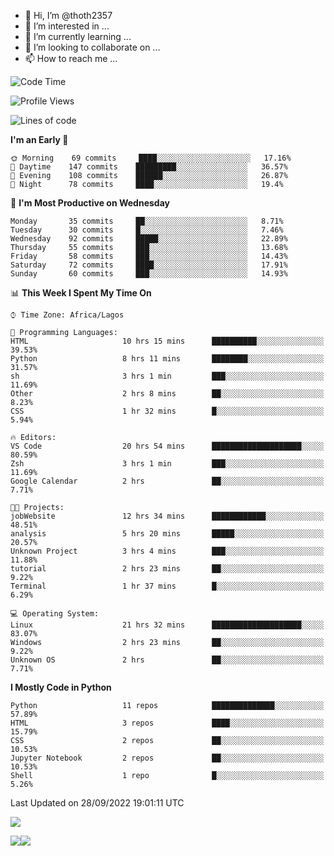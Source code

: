 <!---
thoth2357/thoth2357 is a ✨ special ✨ repository because its `README.md` (this file) appears on your GitHub profile.
You can click the Preview link to take a look at your changes.
--->

- 👋 Hi, I’m @thoth2357
- 👀 I’m interested in ...
- 🌱 I’m currently learning ...
- 💞️ I’m looking to collaborate on ...
- 📫 How to reach me ...




<!--START_SECTION:waka-->
![Code Time](http://img.shields.io/badge/Code%20Time-1%2C773%20hrs%2044%20mins-blue)

![Profile Views](http://img.shields.io/badge/Profile%20Views-0-blue)

![Lines of code](https://img.shields.io/badge/From%20Hello%20World%20I%27ve%20Written-434%20Thousand%20lines%20of%20code-blue)

**I'm an Early 🐤** 

```text
🌞 Morning    69 commits     ████░░░░░░░░░░░░░░░░░░░░░   17.16% 
🌆 Daytime    147 commits    █████████░░░░░░░░░░░░░░░░   36.57% 
🌃 Evening    108 commits    ██████░░░░░░░░░░░░░░░░░░░   26.87% 
🌙 Night      78 commits     ████░░░░░░░░░░░░░░░░░░░░░   19.4%

```
📅 **I'm Most Productive on Wednesday** 

```text
Monday       35 commits     ██░░░░░░░░░░░░░░░░░░░░░░░   8.71% 
Tuesday      30 commits     █░░░░░░░░░░░░░░░░░░░░░░░░   7.46% 
Wednesday    92 commits     █████░░░░░░░░░░░░░░░░░░░░   22.89% 
Thursday     55 commits     ███░░░░░░░░░░░░░░░░░░░░░░   13.68% 
Friday       58 commits     ███░░░░░░░░░░░░░░░░░░░░░░   14.43% 
Saturday     72 commits     ████░░░░░░░░░░░░░░░░░░░░░   17.91% 
Sunday       60 commits     ███░░░░░░░░░░░░░░░░░░░░░░   14.93%

```


📊 **This Week I Spent My Time On** 

```text
⌚︎ Time Zone: Africa/Lagos

💬 Programming Languages: 
HTML                     10 hrs 15 mins      ██████████░░░░░░░░░░░░░░░   39.53% 
Python                   8 hrs 11 mins       ████████░░░░░░░░░░░░░░░░░   31.57% 
sh                       3 hrs 1 min         ███░░░░░░░░░░░░░░░░░░░░░░   11.69% 
Other                    2 hrs 8 mins        ██░░░░░░░░░░░░░░░░░░░░░░░   8.23% 
CSS                      1 hr 32 mins        █░░░░░░░░░░░░░░░░░░░░░░░░   5.94%

🔥 Editors: 
VS Code                  20 hrs 54 mins      ████████████████████░░░░░   80.59% 
Zsh                      3 hrs 1 min         ███░░░░░░░░░░░░░░░░░░░░░░   11.69% 
Google Calendar          2 hrs               ██░░░░░░░░░░░░░░░░░░░░░░░   7.71%

🐱‍💻 Projects: 
jobWebsite               12 hrs 34 mins      ████████████░░░░░░░░░░░░░   48.51% 
analysis                 5 hrs 20 mins       █████░░░░░░░░░░░░░░░░░░░░   20.57% 
Unknown Project          3 hrs 4 mins        ███░░░░░░░░░░░░░░░░░░░░░░   11.88% 
tutorial                 2 hrs 23 mins       ██░░░░░░░░░░░░░░░░░░░░░░░   9.22% 
Terminal                 1 hr 37 mins        █░░░░░░░░░░░░░░░░░░░░░░░░   6.29%

💻 Operating System: 
Linux                    21 hrs 32 mins      ████████████████████░░░░░   83.07% 
Windows                  2 hrs 23 mins       ██░░░░░░░░░░░░░░░░░░░░░░░   9.22% 
Unknown OS               2 hrs               ██░░░░░░░░░░░░░░░░░░░░░░░   7.71%

```

**I Mostly Code in Python** 

```text
Python                   11 repos            ██████████████░░░░░░░░░░░   57.89% 
HTML                     3 repos             ████░░░░░░░░░░░░░░░░░░░░░   15.79% 
CSS                      2 repos             ██░░░░░░░░░░░░░░░░░░░░░░░   10.53% 
Jupyter Notebook         2 repos             ██░░░░░░░░░░░░░░░░░░░░░░░   10.53% 
Shell                    1 repo              █░░░░░░░░░░░░░░░░░░░░░░░░   5.26%

```



 Last Updated on 28/09/2022 19:01:11 UTC
<!--END_SECTION:waka-->
![](http://github-profile-summary-cards.vercel.app/api/cards/profile-details?username=thoth2357&theme=2077)

![](http://github-profile-summary-cards.vercel.app/api/cards/stats?username=thoth2357&theme=2077)![](http://github-profile-summary-cards.vercel.app/api/cards/productive-time?username=thoth2357&theme=2077&utcOffset=8)
